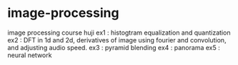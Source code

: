 # image-processing
image processing course huji
ex1 : histogtram equalization and quantization
ex2 : DFT in 1d and 2d, derivatives of image using fourier and convolution, and adjusting audio speed.
ex3 : pyramid blending
ex4 : panorama
ex5 : neural network
